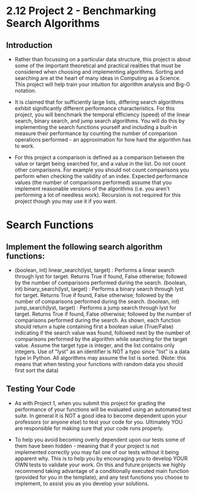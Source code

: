 # 2.12 Project 2 - Benchmarking Search Algorithms
## Introduction
- Rather than focussing on a particular data structure, this project is about some of the important theoretical and practical realities that must be considered when choosing and implementing algorithms. Sorting and searching are at the heart of many ideas in Computing as a Science. This project will help train your intuition for algorithm analysis and Big-O notation.

- It is claimed that for sufficiently large lists, differing search algorithms exhibit significantly different performance characteristics. For this project, you will benchmark the temporal efficiency (speed) of the linear search, binary search, and jump search algorithms. You will do this by implementing the search functions yourself and including a built-in measure their performance by counting the number of comparison operations performed - an approximation for how hard the algorithm has to work.

- For this project a comparison is defined as a comparison between the value or target being searched for, and a value in the list. Do not count other comparisons. For example you should not count comparisons you perform when checking the validity of an index. Expected performance values (the number of comparisons performed) assume that you implement reasonable versions of the algorithms (i.e. you aren't performing a lot of needless work). Recursion is not required for this project though you may use it if you want.

# Search Functions
## Implement the following search algorithm functions:

- (boolean, int) linear_search(lyst, target) : Performs a linear search through lyst for target. Returns True if found, False otherwise; followed by the number of comparisons performed during the search.
(boolean, int) binary_search(lyst, target) : Performs a binary search through lyst for target. Returns True if found, False otherwise; followed by the number of comparisons performed during the search.
(boolean, int) jump_search(lyst, target) : Performs a jump search through lyst for target. Returns True if found, False otherwise; followed by the number of comparisons performed during the search.
As shown, each function should return a tuple containing first a boolean value (True/False) indicating if the search value was found, followed next by the number of comparisons performed by the algorithm while searching for the target value. Assume the target type is integer, and the list contains only integers. Use of "lyst" as an identifier is NOT a typo since "list" is a data type in Python. All algorithms may assume the list is sorted. (Note: this means that when testing your functions with random data you should first sort the data)

## Testing Your Code
- As with Project 1, when you submit this project for grading the performance of your functions will be evaluated using an automated test suite. In general it is NOT a good idea to become dependent upon your professors (or anyone else) to test your code for you. Ultimately YOU are responsible for making sure that your code runs properly.

- To help you avoid becoming overly dependent upon our tests some of them have been hidden - meaning that if your project is not implemented correctly you may fail one of our tests without it being apparent why. This is to help you by encouraging you to develop YOUR OWN tests to validate your work. On this and future projects we highly recommend taking advantage of a conditionally executed main function (provided for you in the template), and any test functions you choose to implement, to assist you as you develop your solutions.